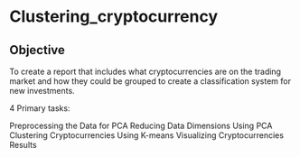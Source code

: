# Clustering_cryptocurrency

## Objective
To create a report that includes what cryptocurrencies are on the trading market and how they could be grouped to create a classification system for new investments.

4 Primary tasks:

Preprocessing the Data for PCA
Reducing Data Dimensions Using PCA
Clustering Cryptocurrencies Using K-means
Visualizing Cryptocurrencies Results

